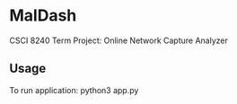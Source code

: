 # MalDash
CSCI 8240 Term Project: Online Network Capture Analyzer

## Usage

To run application:
python3 app.py